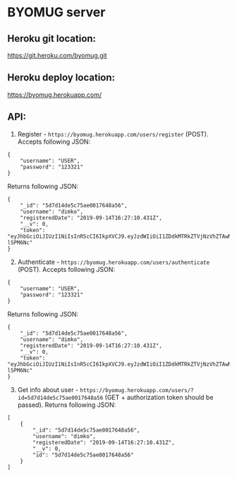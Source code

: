 # BYOMUG server

## Heroku git location:

https://git.heroku.com/byomug.git

## Heroku deploy location:

https://byomug.herokuapp.com/

## API:

1. Register - `https://byomug.herokuapp.com/users/register` (POST).
   Accepts following JSON:

```
{
	"username": "USER",
	"password": "123321"
}
```

Returns following JSON:

```
{
    "_id": "5d7d14de5c75ae0017648a56",
    "username": "dimko",
    "registeredDate": "2019-09-14T16:27:10.431Z",
    "__v": 0,
    "token": "eyJhbGciOiJIUzI1NiIsInR5cCI6IkpXVCJ9.eyJzdWIiOiI1ZDdkMTRkZTVjNzVhZTAwMTc2NDhhNTYiLCJpYXQiOjE1Njg0Nzg1MDB9.FpVFcK_7qjKIMtHTNasFfbiuPKa11qNj7pQ-lSPM6Nc"
}
```

2. Authenticate - `https://byomug.herokuapp.com/users/authenticate` (POST).
   Accepts following JSON:

```
{
	"username": "USER",
	"password": "123321"
}
```

Returns following JSON:

```
{
    "_id": "5d7d14de5c75ae0017648a56",
    "username": "dimko",
    "registeredDate": "2019-09-14T16:27:10.431Z",
    "__v": 0,
    "token": "eyJhbGciOiJIUzI1NiIsInR5cCI6IkpXVCJ9.eyJzdWIiOiI1ZDdkMTRkZTVjNzVhZTAwMTc2NDhhNTYiLCJpYXQiOjE1Njg0Nzg1MDB9.FpVFcK_7qjKIMtHTNasFfbiuPKa11qNj7pQ-lSPM6Nc"
}
```

3. Get info about user - `https://byomug.herokuapp.com/users/?id=5d7d14de5c75ae0017648a56` (GET + authorization token should be passed).
   Returns following JSON:

```
[
    {
        "_id": "5d7d14de5c75ae0017648a56",
        "username": "dimko",
        "registeredDate": "2019-09-14T16:27:10.431Z",
        "__v": 0,
        "id": "5d7d14de5c75ae0017648a56"
    }
]
```
